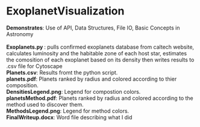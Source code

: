 # ExoplanetVisualization
<b>Demonstrates</b>:
Use of API, Data Structures, File IO, Basic Concepts in Astronomy
<br>
<br>
<b>Exoplanets.py </b>:
pulls confirmed exoplanets database from caltech website, calculates luminosity and the habitable zone of each host star, estimates the comosition of each exoplanet based on its density then writes results to .csv file for Cytoscape
<br>
<b>Planets.csv</b>:
Results fromt the python script.
<br>
<b>planets.pdf</b>:
Planets ranked by radius and colored according to thier composition.
<br>
<b>DensitiesLegend.png</b>:
Legend for compostion colors.
<br>
<b>planetsMethod.pdf</b>:
 Planets ranked by radius and colored according to the method used to discover them.
<br>
<b>MethodsLegend.png</b>:
  Legend for method colors.
<br>
<b>FinalWriteup.docx</b>:
  Word file describing what I did 
<br>
